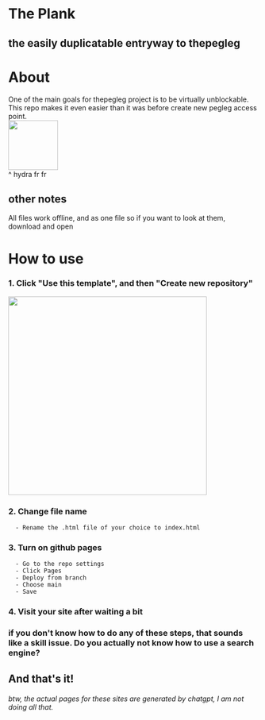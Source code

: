 # The Plank
## the easily duplicatable entryway to thepegleg
# About
One of the main goals for thepegleg project is to be virtually unblockable. This repo makes it even easier than it was before create new pegleg access point. <br>
<img src="https://as2.ftcdn.net/v2/jpg/02/25/28/73/1000_F_225287352_WWD6MopDdrNAaB1IkxmkkPESXeygXf5t.jpg" width=100 height=auto/><br>
^ hydra fr fr
## other notes
All files work offline, and as one file so if you want to look at them, download and open
#  How to use
### 1. Click "Use this template", and then "Create new repository"
<img src="https://docs.github.com/assets/cb-76823/mw-1440/images/help/repository/use-this-template-button.webp" width=400 height=auto /><br>
### 2. Change file name
      - Rename the .html file of your choice to index.html
### 3. Turn on github pages
      - Go to the repo settings
      - Click Pages
      - Deploy from branch
      - Choose main
      - Save
### 4. Visit your site after waiting a bit
### if you don't know how to do any of these steps, that sounds like a skill issue. Do you actually not know how to use a search engine?
## And that's it!
###### btw, the actual pages for these sites are generated by chatgpt, I am not doing all that.
